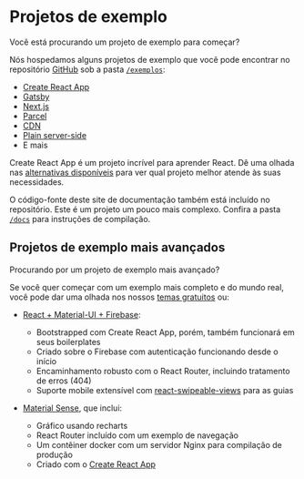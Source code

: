 # Projetos de exemplo

<p class="description">Você está procurando um projeto de exemplo para começar?</p>

Nós hospedamos alguns projetos de exemplo que você pode encontrar no repositório [GitHub](https://github.com/mui-org/material-ui) sob a pasta [`/exemplos`](https://github.com/mui-org/material-ui/tree/master/examples):

- [Create React App](https://github.com/mui-org/material-ui/tree/master/examples/create-react-app)
- [Gatsby](https://github.com/mui-org/material-ui/tree/master/examples/gatsby)
- [Next.js](https://github.com/mui-org/material-ui/tree/master/examples/nextjs)
- [Parcel](https://github.com/mui-org/material-ui/tree/master/examples/parcel)
- [CDN](https://github.com/mui-org/material-ui/tree/master/examples/cdn)
- [Plain server-side](https://github.com/mui-org/material-ui/tree/master/examples/ssr)
- E mais

Create React App é um projeto incrível para aprender React. Dê uma olhada nas [alternativas disponíveis](https://github.com/facebook/create-react-app/blob/master/README.md#popular-alternatives) para ver qual projeto melhor atende às suas necessidades.

O código-fonte deste site de documentação também está incluído no repositório. Este é um projeto um pouco mais complexo. Confira a pasta [`/docs`](https://github.com/mui-org/material-ui/tree/master/docs) para instruções de compilação.

## Projetos de exemplo mais avançados

Procurando por um projeto de exemplo mais avançado?

Se você quer começar com um exemplo mais completo e do mundo real, você pode dar uma olhada nos nossos [temas gratuitos](https://themes.material-ui.com/) ou:

- [React + Material-UI + Firebase](https://github.com/Phoqe/react-material-ui-firebase):
  
  - Bootstrapped com Create React App, porém, também funcionará em seus boilerplates
  - Criado sobre o Firebase com autenticação funcionando desde o início
  - Encaminhamento robusto com o React Router, incluindo tratamento de erros (404)
  - Suporte mobile extensível com [react-swipeable-views](https://react-swipeable-views.com) para as guias

- [Material Sense](https://github.com/alexanmtz/material-sense), que inclui:
  
  - Gráfico usando recharts
  - React Router incluído com um exemplo de navegação
  - Um contêiner docker com um servidor Nginx para compilação de produção
  - Criado com o [Create React App](https://facebook.github.io/create-react-app/)